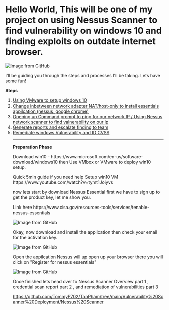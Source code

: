 # Hello World, This will be one of my project on using Nessus Scanner to find vulnerability on windows 10 and finding exploits on outdate internet browser.

<img src="https://github.com/TommyP702/TanPham/assets/169327735/a3b312c1-5b74-4376-8d38-f9f7f308975c" alt="Image from GitHub"/>


I'll be guiding you through the steps and processes I'll be taking. Lets have some fun!

<p class="has-text-align-center"><strong>Steps</strong></p>

<!-- wp:group {"layout":{"type":"flex","orientation":"vertical"},"fontSize":"small"} -->
<div class="wp-block-group has-small-font-size"><!-- wp:list {"ordered":true} -->
<ol><!-- wp:list-item -->
<li><a href="#1">Using VMware to setup windows 10</a></li>
<!-- /wp:list-item -->

<!-- wp:list-item -->
<li><a href="#2">Change inbetween network adapter NAT/host-only to install essentials appilcation (nessus, google chrome) </a></li>
<!-- /wp:list-item -->

<!-- wp:list-item -->
<li><a href="#3">Opening up Command prompt to ping for our network IP / Using Nessus network scanner to find valnerability on our ip</a></li>
<!-- /wp:list-item -->

<li><a href="#4">Generate reports and escalate finding to team </a></li>
<!-- /wp:list-item -->

<!-- wp:list-item -->
<li><a href="#5">Remediate windows Vulnerability and ID CVSS</a></li>
<!-- /wp:list-item -->

<!-- wp:separator -->
<hr class="wp-block-separator has-alpha-channel-opacity"/>
<!-- /wp:separator -->

<!-- wp:paragraph {"align":"center","backgroundColor":"pale-cyan-blue"} -->
<p class="has-text-align-center has-pale-cyan-blue-background-color has-background" id="1"><strong>Preparation Phase</strong></p>
<!-- /wp:paragraph -->

<p>Download win10  - https://www.microsoft.com/en-us/software-download/windows10 then Use VMbox or VMware to deploy win10 setup. </p>
<p>Quick 5min guide if you need help Setup win10 VM https://www.youtube.com/watch?v=tymt1Joiyvs</p>
<p>now lets start by download Nessus Essential first we have to sign up to get the product key, let me show you.</p>
<p>Link here https://www.cisa.gov/resources-tools/services/tenable-nessus-essentials</p>

<img src="https://github.com/TommyP702/TanPham/assets/169327735/7681c2f4-ccd3-4a42-8ea8-d9478058256d" alt="Image from GitHub"/>

<p>Okay, now download and install the appilcation then check your email for the activation key.</p>

<img src="https://github.com/TommyP702/TanPham/assets/169327735/14f570cf-f293-41d0-aef9-aae880a3a0b6" alt="Image from GitHub"/>

<p>Open the appilcation Nessus will up open up your browser there you will click on "Register for nessus essentials"</p>

<img src="https://github.com/TommyP702/TanPham/assets/169327735/bb266ffe-8b6c-4a34-a006-4083e83d207e" alt="Image from GitHub"/>


<p> Once finished lets head over to Nessus Scanner Overview part 1 , credential scan report part 2 , and remediation of vulnerabilities part 3 </p>

https://github.com/TommyP702/TanPham/tree/main/Vulnerability%20Scanner%20Deployment/Nessus%20Scanner





